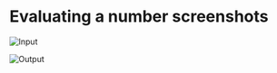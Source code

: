 # Evaluating a number screenshots

![Input](/JavaScript%20Playground%20S1E03/Friend_checker_game/Screenshots/input.png)

![Output](/JavaScript%20Playground%20S1E03/Friend_checker_game/Screenshots/output.png)